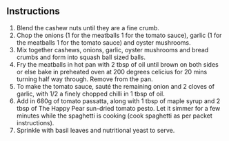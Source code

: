 ## Instructions

1. Blend the cashew nuts until they are a fine crumb.
2. Chop the onions (1 for the meatballs 1 for the tomato sauce), garlic (1 for the meatballs 1 for the tomato sauce) and oyster mushrooms.
3. Mix together cashews, onions, garlic, oyster mushrooms and bread crumbs and form into squash ball sized balls.
4. Fry the meatballs in hot pan with 2 tbsp of oil until brown on both sides or else bake in preheated oven at 200 degrees celicius for 20 mins turning half way through. Remove from the pan.
5. To make the tomato sauce, sauté the remaining onion and 2 cloves of garlic, with 1/2 a finely chopped chilli in 1 tbsp of oil.
6. Add in 680g of tomato passatta, along with 1 tbsp of maple syrup and 2 tbsp of The Happy Pear sun-dried tomato pesto. Let it simmer for a few minutes while the spaghetti is cooking (cook spaghetti as per packet instructions).
7. Sprinkle with basil leaves and nutritional yeast to serve.